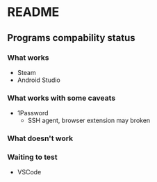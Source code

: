 # README

## Programs compability status

### What works

- Steam
- Android Studio

### What works with some caveats

- 1Password
  - SSH agent, browser extension may broken

### What doesn't work

### Waiting to test

- VSCode
